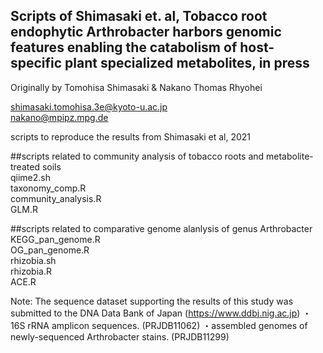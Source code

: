 ## Scripts of Shimasaki et. al, Tobacco root endophytic Arthrobacter harbors genomic features enabling the catabolism of host-specific plant specialized metabolites, in press

Originally by Tomohisa Shimasaki & Nakano Thomas Rhyohei 

 shimasaki.tomohisa.3e@kyoto-u.ac.jp    
 nakano@mpipz.mpg.de

scripts to reproduce the results from Shimasaki et al, 2021 

##scripts related to community analysis of tobacco roots and metabolite-treated soils   
qiime2.sh   
taxonomy_comp.R  
community_analysis.R    
GLM.R

##scripts related to comparative genome alanlysis of genus Arthrobacter  
KEGG_pan_genome.R  
OG_pan_genome.R  
rhizobia.sh  
rhizobia.R  
ACE.R  

Note:
The sequence dataset supporting the results of this study was submitted to the DNA Data Bank of Japan (https://www.ddbj.nig.ac.jp)
・16S rRNA amplicon sequences. (PRJDB11062)
・assembled genomes of newly-sequenced Arthrobacter stains. (PRJDB11299)
